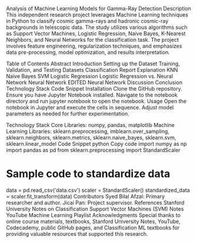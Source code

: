 Analysis of Machine Learning Models for Gamma-Ray Detection
Description
This independent research project leverages Machine Learning techniques in Python to classify cosmic gamma-rays and hadronic cosmic-ray backgrounds in telescopic data. The study utilizes various algorithms such as Support Vector Machines, Logistic Regression, Naive Bayes, K-Nearest Neighbors, and Neural Networks for the classification task. The project involves feature engineering, regularization techniques, and emphasizes data pre-processing, model optimization, and results interpretation.

Table of Contents
Abstract
Introduction
Setting up the Dataset
Training, Validation, and Testing Datasets
Classification Report Explanation
KNN
Naïve Bayes
SVM
Logistic Regression
Logistic Regression vs. Neural Network
Neural Network
EDITED Neural Network
Discussion
Conclusion
Technology Stack
Code Snippet
Installation
Clone the GitHub repository.
Ensure you have Jupyter Notebook installed.
Navigate to the notebook directory and run jupyter notebook to open the notebook.
Usage
Open the notebook in Jupyter and execute the cells in sequence. Adjust model parameters as needed for further experimentation.

Technology Stack
Core Libraries: numpy, pandas, matplotlib
Machine Learning Libraries: sklearn.preprocessing, imblearn.over_sampling, sklearn.neighbors, sklearn.metrics, sklearn.naive_bayes, sklearn.svm, sklearn.linear_model
Code Snippet
python
Copy code
import numpy as np
import pandas as pd
from sklearn.preprocessing import StandardScaler

# Sample code to standardize data
data = pd.read_csv('data.csv')
scaler = StandardScaler()
standardized_data = scaler.fit_transform(data)
Contributors
Syed Bilal Afzal: Primary researcher and author.
Jicai Pan: Project supervisor.
References
Stanford University Notes on Classification
Support Vector Machines (SVM) Notes
YouTube Machine Learning Playlist
Acknowledgments
Special thanks to online course materials, textbooks, Stanford University Notes, YouTube, Codecademy, public GitHub pages, and Classification ML textbooks for providing valuable resources that supported this research.
